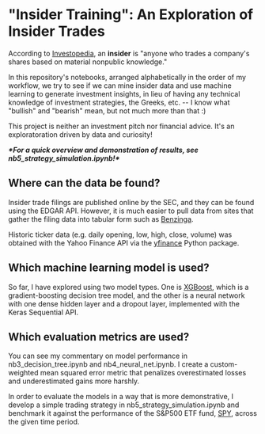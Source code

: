 # "Insider Training": An Exploration of Insider Trades
According to [Investopedia](https://www.investopedia.com/terms/i/insider.asp), an **insider** is "anyone who trades a company's shares based on material nonpublic knowledge."

In this repository's notebooks, arranged alphabetically in the order of my workflow, we try to see if we can mine insider data and use machine learning to generate investment insights, in lieu of having any technical knowledge of investment strategies, the Greeks, etc. -- I know what "bullish" and "bearish" mean, but not much more than that :)

This project is neither an investment pitch nor financial advice. It's an exploratoration driven by data and curiosity!

***\*For a quick overview and demonstration of results, see nb5_strategy_simulation.ipynb!\****

## Where can the data be found?
Insider trade filings are published online by the SEC, and they can be found using the EDGAR API. However, it is much easier to pull data from sites that gather the filing data into tabular form such as [Benzinga](https://www.benzinga.com/).

Historic ticker data (e.g. daily opening, low, high, close, volume) was obtained with the Yahoo Finance API via the [yfinance](https://pypi.org/project/yfinance/) Python package.

## Which machine learning model is used?
So far, I have explored using two model types. One is [XGBoost](https://xgboost.readthedocs.io/en/stable/index.html), which is a gradient-boosting decision tree model, and the other is a neural network with one dense hidden layer and a dropout layer, implemented with the Keras Sequential API.

## Which evaluation metrics are used?
You can see my commentary on model performance in nb3_decision_tree.ipynb and nb4_neural_net.ipynb. I create a custom-weighted mean squared error metric that penalizes overestimated losses and underestimated gains more harshly.

In order to evaluate the models in a way that is more demonstrative, I develop a simple trading strategy in nb5_strategy_simulation.ipynb and benchmark it against the performance of the S&P500 ETF fund, [SPY](https://www.google.com/finance/quote/SPY:NYSEARCA), across the given time period.
